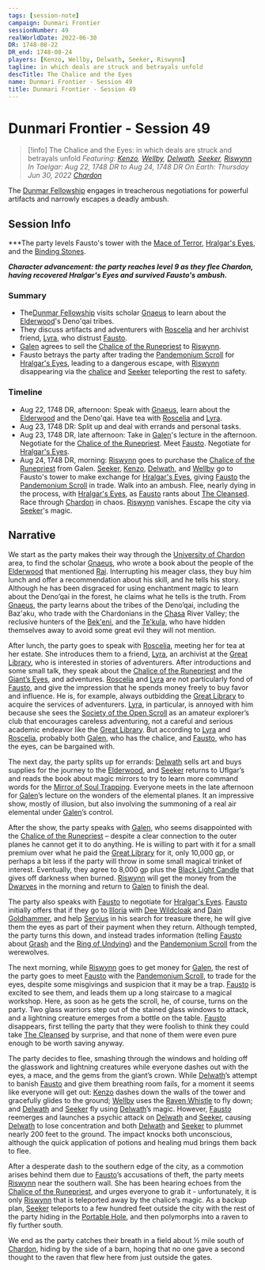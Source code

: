 ```yaml
---
tags: [session-note]
campaign: Dunmari Frontier
sessionNumber: 49
realWorldDate: 2022-06-30
DR: 1748-08-22
DR_end: 1748-08-24
players: [Kenzo, Wellby, Delwath, Seeker, Riswynn]
tagline: in which deals are struck and betrayals unfold
descTitle: The Chalice and the Eyes
name: Dunmari Frontier - Session 49
title: Dunmari Frontier - Session 49
---
```

# Dunmari Frontier - Session 49

>[!info] The Chalice and the Eyes: in which deals are struck and betrayals unfold
> *Featuring: [Kenzo](<../../../people/pcs/dunmar-fellowship/kenzo.md>), [Wellby](<../../../people/pcs/dunmar-fellowship/wellby.md>), [Delwath](<../../../people/pcs/dunmar-fellowship/delwath.md>), [Seeker](<../../../people/pcs/dunmar-fellowship/seeker.md>), [Riswynn](<../../../people/pcs/dunmar-fellowship/riswynn.md>)*
> *In Taelgar: Aug 22, 1748 DR to Aug 24, 1748 DR*
> *On Earth: Thursday Jun 30, 2022*
> *[Chardon](<../../../gazetteer/west-coast/chardonian-empire/chardon/chardon.md>)*

The [Dunmar Fellowship](<../../../people/pcs/dunmar-fellowship/dunmar-fellowship.md>) engages in treacherous negotiations for powerful artifacts and narrowly escapes a deadly ambush.

## Session Info

***The party levels Fausto's tower with the [Mace of Terror](<../treasure/treasure-from-chardonians/mace-of-terror.md>), [Hralgar's Eyes](<../treasure/treasure-from-stormcaller-tower/hralgar-s-eyes.md>), and the [Binding Stones](<../treasure/treasure-from-stormcaller-tower/binding-stones.md>). 

***Character advancement: the party reaches level 9 as they flee Chardon, having recovered Hralgar's Eyes and survived Fausto's ambush.***
### Summary
- The[Dunmar Fellowship](<../../../people/pcs/dunmar-fellowship/dunmar-fellowship.md>) visits scholar [Gnaeus](<../../../people/chardonians/gnaeus.md>) to learn about the [Elderwood](<../../../gazetteer/chasa-nahadi-watershed/elderwood.md>)'s Deno'qai tribes.
- They discuss artifacts and adventurers with [Roscelia](<../../../people/chardonians/roscelia.md>) and her archivist friend, [Lyra](<../../../people/chardonians/lyra.md>), who distrust [Fausto](<../../../people/chardonians/fausto.md>).
- [Galen](<../../../people/chardonians/galen.md>) agrees to sell the [Chalice of the Runepriest](<../../../things/artifacts-of-power/chalice-of-the-runepriest.md>) to [Riswynn](<../../../people/pcs/dunmar-fellowship/riswynn.md>).
- Fausto betrays the party after trading the [Pandemonium Scroll](<../treasure/treasure-from-tokra/pandemonium-scroll.md>) for [Hralgar's Eyes](<../treasure/treasure-from-stormcaller-tower/hralgar-s-eyes.md>), leading to a dangerous escape, with [Riswynn](<../../../people/pcs/dunmar-fellowship/riswynn.md>) disappearing via the [chalice](<../../../things/artifacts-of-power/chalice-of-the-runepriest.md>) and [Seeker](<../../../people/pcs/dunmar-fellowship/seeker.md>) teleporting the rest to safety.

### Timeline
- Aug 22, 1748 DR, afternoon: Speak with [Gnaeus](<../../../people/chardonians/gnaeus.md>), learn about the [Elderwood](<../../../gazetteer/chasa-nahadi-watershed/elderwood.md>) and the Deno'qai. Have tea with [Roscelia](<../../../people/chardonians/roscelia.md>) and [Lyra](<../../../people/chardonians/lyra.md>).
- Aug 23, 1748 DR: Split up and deal with errands and personal tasks. 
- Aug 23, 1748 DR, late afternoon: Take in [Galen](<../../../people/chardonians/galen.md>)'s lecture in the afternoon. Negotiate for the [Chalice of the Runepriest](<../../../things/artifacts-of-power/chalice-of-the-runepriest.md>). Meet [Fausto](<../../../people/chardonians/fausto.md>). Negotiate for [Hralgar's Eyes](<../treasure/treasure-from-stormcaller-tower/hralgar-s-eyes.md>). 
- Aug 24, 1748 DR, morning: [Riswynn](<../../../people/pcs/dunmar-fellowship/riswynn.md>) goes to purchase the [Chalice of the Runepriest](<../../../things/artifacts-of-power/chalice-of-the-runepriest.md>) from Galen. [Seeker](<../../../people/pcs/dunmar-fellowship/seeker.md>), [Kenzo](<../../../people/pcs/dunmar-fellowship/kenzo.md>), [Delwath](<../../../people/pcs/dunmar-fellowship/delwath.md>), and [Wellby](<../../../people/pcs/dunmar-fellowship/wellby.md>) go to Fausto's tower to make exchange for [Hralgar's Eyes](<../treasure/treasure-from-stormcaller-tower/hralgar-s-eyes.md>), giving [Fausto](<../../../people/chardonians/fausto.md>) the [Pandemonium Scroll](<../treasure/treasure-from-tokra/pandemonium-scroll.md>) in trade. Walk into an ambush. Flee, nearly dying in the process, with [Hralgar's Eyes](<../treasure/treasure-from-stormcaller-tower/hralgar-s-eyes.md>), as [Fausto](<../../../people/chardonians/fausto.md>) rants about [The Cleansed](<../../../groups/the-cleansed.md>). Race through [Chardon](<../../../gazetteer/west-coast/chardonian-empire/chardon/chardon.md>) in chaos. [Riswynn](<../../../people/pcs/dunmar-fellowship/riswynn.md>) vanishes. Escape the city via [Seeker](<../../../people/pcs/dunmar-fellowship/seeker.md>)'s magic. 


## Narrative
We start as the party makes their way through the [University of Chardon](<../../../gazetteer/west-coast/chardonian-empire/chardon/university-of-chardon.md>) area, to find the scholar [Gnaeus](<../../../people/chardonians/gnaeus.md>), who wrote a book about the people of the [Elderwood](<../../../gazetteer/chasa-nahadi-watershed/elderwood.md>) that mentioned [Rai](<../../../people/pcs/great-war/rai.md>). Interrupting his meager class, they buy him lunch and offer a recommendation about his skill, and he tells his story. Although he has been disgraced for using enchantment magic to learn about the Deno’qai in the forest, he claims what he tells is the truth. From [Gnaeus](<../../../people/chardonians/gnaeus.md>), the party learns about the tribes of the Deno’qai, including the Baz'aku, who trade with the Chardonians in the [Chasa](<../../../gazetteer/chasa-nahadi-watershed/rivers/chasa.md>) River Valley; the reclusive hunters of the [Bek'eni](<../../../groups/deno-qai/bek-eni.md>), and the [Te'kula](<../../../groups/deno-qai/te-kula.md>), who have hidden themselves away to avoid some great evil they will not mention. 

After lunch, the party goes to speak with [Roscelia](<../../../people/chardonians/roscelia.md>), meeting her for tea at her estate. She introduces them to a friend, [Lyra](<../../../people/chardonians/lyra.md>), an archivist at the [Great Library](<../../../gazetteer/west-coast/chardonian-empire/chardon/great-library.md>), who is interested in stories of adventurers. After introductions and some small talk, they speak about the [Chalice of the Runepriest](<../../../things/artifacts-of-power/chalice-of-the-runepriest.md>) and the [Giant’s Eyes](<../treasure/treasure-from-stormcaller-tower/hralgar-s-eyes.md>), and adventures. [Roscelia](<../../../people/chardonians/roscelia.md>) and [Lyra](<../../../people/chardonians/lyra.md>) are not particularly fond of [Fausto](<../../../people/chardonians/fausto.md>), and give the impression that he spends money freely to buy favor and influence. He is, for example, always outbidding the [Great Library](<../../../gazetteer/west-coast/chardonian-empire/chardon/great-library.md>) to acquire the services of adventurers. [Lyra](<../../../people/chardonians/lyra.md>), in particular, is annoyed with him because she sees the [Society of the Open Scroll](<../../../groups/society-of-the-open-scroll.md>) as an amateur explorer’s club that encourages careless adventuring, not a careful and serious academic endeavor like the [Great Library](<../../../gazetteer/west-coast/chardonian-empire/chardon/great-library.md>). But according to [Lyra](<../../../people/chardonians/lyra.md>) and [Roscelia](<../../../people/chardonians/roscelia.md>), probably both [Galen](<../../../people/chardonians/galen.md>), who has the chalice, and [Fausto](<../../../people/chardonians/fausto.md>), who has the eyes, can be bargained with. 

The next day, the party splits up for errands: [Delwath](<../../../people/pcs/dunmar-fellowship/delwath.md>) sells art and buys supplies for the journey to the [Elderwood](<../../../gazetteer/chasa-nahadi-watershed/elderwood.md>), and [Seeker](<../../../people/pcs/dunmar-fellowship/seeker.md>) returns to Uflgar’s and reads the book about magic mirrors to try to learn more command words for the [Mirror of Soul Trapping](<../treasure/treasure-from-agata/mirror-of-soul-trapping.md>). Everyone meets in the late afternoon for [Galen](<../../../people/chardonians/galen.md>)’s lecture on the wonders of the elemental planes. It an impressive show, mostly of illusion, but also involving the summoning of a real air elemental under [Galen](<../../../people/chardonians/galen.md>)’s control. 

After the show, the party speaks with [Galen](<../../../people/chardonians/galen.md>), who seems disappointed with the [Chalice of the Runepriest](<../../../things/artifacts-of-power/chalice-of-the-runepriest.md>) – despite a clear connection to the outer planes he cannot get it to do anything. He is willing to part with it for a small premium over what he paid the [Great Library](<../../../gazetteer/west-coast/chardonian-empire/chardon/great-library.md>) for it, only 10,000 gp, or perhaps a bit less if the party will throw in some small magical trinket of interest. Eventually, they agree to 8,000 gp plus the [Black Light Candle](<../treasure/treasure-from-agata/black-light-candle.md>) that gives off darkness when burned. [Riswynn](<../../../people/pcs/dunmar-fellowship/riswynn.md>) will get the money from the [Dwarves](<../../../species/children-of-the-embodied-gods/dwarves/dwarves.md>) in the morning and return to [Galen](<../../../people/chardonians/galen.md>) to finish the deal.

The party also speaks with [Fausto](<../../../people/chardonians/fausto.md>) to negotiate for [Hralgar's Eyes](<../treasure/treasure-from-stormcaller-tower/hralgar-s-eyes.md>). [Fausto](<../../../people/chardonians/fausto.md>) initially offers that if they go to [Illoria](<../../../gazetteer/west-coast/illoria.md>) with [Dee Wildcloak](<../../../people/halflings/dee-wildcloak.md>) and [Dain Goldhammer](<../../../people/dwarves/dain-goldhammer.md>), and help [Servius](<../../../people/chardonians/servius.md>) in his search for treasure there, he will give them the eyes as part of their payment when they return. Although tempted, the party turns this down, and instead trades information (telling [Fausto](<../../../people/chardonians/fausto.md>) about [Grash](<../../../people/other-nonhumans/grash.md>) and the [Ring of Undying](<../../../things/artifacts-of-power/ring-of-undying.md>)) and the [Pandemonium Scroll](<../treasure/treasure-from-tokra/pandemonium-scroll.md>) from the werewolves. 

The next morning, while [Riswynn](<../../../people/pcs/dunmar-fellowship/riswynn.md>) goes to get money for [Galen](<../../../people/chardonians/galen.md>), the rest of the party goes to meet [Fausto](<../../../people/chardonians/fausto.md>) with the [Pandemonium Scroll](<../treasure/treasure-from-tokra/pandemonium-scroll.md>), to trade for the eyes, despite some misgivings and suspicion that it may be a trap. [Fausto](<../../../people/chardonians/fausto.md>) is excited to see them, and leads them up a long staircase to a magical workshop. Here, as soon as he gets the scroll, he, of course, turns on the party. Two glass warriors step out of the stained glass windows to attack, and a lightning creature emerges from a bottle on the table. [Fausto](<../../../people/chardonians/fausto.md>) disappears, first telling the party that they were foolish to think they could take [The Cleansed](<../../../groups/the-cleansed.md>) by surprise, and that none of them were even pure enough to be worth saving anyway. 

The party decides to flee, smashing through the windows and holding off the glasswork and lightning creatures while everyone dashes out with the eyes, a mace, and the gems from the giant’s crown. While [Delwath](<../../../people/pcs/dunmar-fellowship/delwath.md>)’s attempt to banish [Fausto](<../../../people/chardonians/fausto.md>) and give them breathing room fails, for a moment it seems like everyone will get out: [Kenzo](<../../../people/pcs/dunmar-fellowship/kenzo.md>) dashes down the walls of the tower and gracefully glides to the ground; [Wellby](<../../../people/pcs/dunmar-fellowship/wellby.md>) uses the [Raven Whistle](<../treasure/treasure-from-agata/raven-whistle.md>) to fly down; and [Delwath](<../../../people/pcs/dunmar-fellowship/delwath.md>) and [Seeker](<../../../people/pcs/dunmar-fellowship/seeker.md>) fly using [Delwath](<../../../people/pcs/dunmar-fellowship/delwath.md>)’s magic. However, [Fausto](<../../../people/chardonians/fausto.md>) reemerges and launches a psychic attack on [Delwath](<../../../people/pcs/dunmar-fellowship/delwath.md>) and [Seeker](<../../../people/pcs/dunmar-fellowship/seeker.md>), causing [Delwath](<../../../people/pcs/dunmar-fellowship/delwath.md>) to lose concentration and both [Delwath](<../../../people/pcs/dunmar-fellowship/delwath.md>) and [Seeker](<../../../people/pcs/dunmar-fellowship/seeker.md>) to plummet nearly 200 feet to the ground. The impact knocks both unconscious, although the quick application of potions and healing mud brings them back to flee. 

After a desperate dash to the southern edge of the city, as a commotion arises behind them due to [Fausto](<../../../people/chardonians/fausto.md>)’s accusations of theft, the party meets [Riswynn](<../../../people/pcs/dunmar-fellowship/riswynn.md>) near the southern wall. She has been hearing echoes from the [Chalice of the Runepriest](<../../../things/artifacts-of-power/chalice-of-the-runepriest.md>), and urges everyone to grab it - unfortunately, it is only [Riswynn](<../../../people/pcs/dunmar-fellowship/riswynn.md>) that is teleported away by the chalice’s magic. As a backup plan, [Seeker](<../../../people/pcs/dunmar-fellowship/seeker.md>) teleports to a few hundred feet outside the city with the rest of the party hiding in the [Portable Hole](<../treasure/treasure-from-tokra/portable-hole.md>), and then polymorphs into a raven to fly further south.

We end as the party catches their breath in a field about ½ mile south of [Chardon](<../../../gazetteer/west-coast/chardonian-empire/chardon/chardon.md>), hiding by the side of a barn, hoping that no one gave a second thought to the raven that flew here from just outside the gates. 
